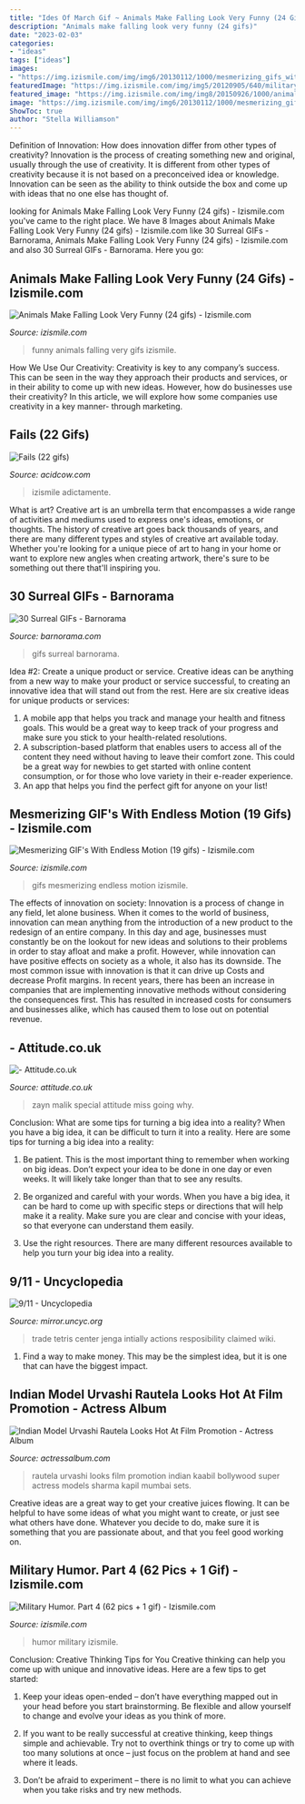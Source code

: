 ```yaml
---
title: "Ides Of March Gif ~ Animals Make Falling Look Very Funny (24 Gifs)"
description: "Animals make falling look very funny (24 gifs)"
date: "2023-02-03"
categories:
- "ideas"
tags: ["ideas"]
images:
- "https://img.izismile.com/img/img6/20130112/1000/mesmerizing_gifs_with_endless_motion_18.gif"
featuredImage: "https://img.izismile.com/img/img5/20120905/640/military_humor_part_4_640_52.jpg"
featured_image: "https://img.izismile.com/img/img8/20150926/1000/animals_make_falling_look_very_funny_11.gif"
image: "https://img.izismile.com/img/img6/20130112/1000/mesmerizing_gifs_with_endless_motion_18.gif"
ShowToc: true
author: "Stella Williamson"
---
```



Definition of Innovation: How does innovation differ from other types of creativity?
Innovation is the process of creating something new and original, usually through the use of creativity. It is different from other types of creativity because it is not based on a preconceived idea or knowledge. Innovation can be seen as the ability to think outside the box and come up with ideas that no one else has thought of.

	

		
looking for Animals Make Falling Look Very Funny (24 gifs) - Izismile.com you've came to the right place. We have 8 Images about Animals Make Falling Look Very Funny (24 gifs) - Izismile.com like 30 Surreal GIFs - Barnorama, Animals Make Falling Look Very Funny (24 gifs) - Izismile.com and also 30 Surreal GIFs - Barnorama. Here you go:
		
    
## Animals Make Falling Look Very Funny (24 Gifs) - Izismile.com

<img loading=lazy src="https://img.izismile.com/img/img8/20150926/1000/animals_make_falling_look_very_funny_11.gif" onerror="this.onerror=null;this.src='https://tse1.mm.bing.net/th?id=OIP.w2CaAC1WEqXBJ1eXEvf98gHaDt&amp;pid=15.1';" alt="Animals Make Falling Look Very Funny (24 gifs) - Izismile.com">

_Source: izismile.com_

>funny animals falling very gifs izismile. 

	

How We Use Our Creativity:
Creativity is key to any company’s success. This can be seen in the way they approach their products and services, or in their ability to come up with new ideas. However, how do businesses use their creativity? In this article, we will explore how some companies use creativity in a key manner- through marketing.

    
## Fails (22 Gifs)

<img loading=lazy src="https://cdn.acidcow.com/uploads/posts/2020-04/1587670114_fails_02.gif" onerror="this.onerror=null;this.src='https://tse1.mm.bing.net/th?id=OIP.CF8Yhf5gjVM_hoVm88iyfAAAAA&amp;pid=15.1';" alt="Fails (22 gifs)">

_Source: acidcow.com_

>izismile adictamente. 

	

What is art?
Creative art is an umbrella term that encompasses a wide range of activities and mediums used to express one's ideas, emotions, or thoughts. The history of creative art goes back thousands of years, and there are many different types and styles of creative art available today. Whether you're looking for a unique piece of art to hang in your home or want to explore new angles when creating artwork, there's sure to be something out there that'll inspiring you.

    
## 30 Surreal GIFs - Barnorama

<img loading=lazy src="https://www.barnorama.com/wp-content/uploads/2020/03/Surreal-GIFs-24.gif" onerror="this.onerror=null;this.src='https://tse2.mm.bing.net/th?id=OIP.OYHqwvD3ZHIMM_aP_oKhaQHaHa&amp;pid=15.1';" alt="30 Surreal GIFs - Barnorama">

_Source: barnorama.com_

>gifs surreal barnorama. 

	

Idea #2: Create a unique product or service.
Creative ideas can be anything from a new way to make your product or service successful, to creating an innovative idea that will stand out from the rest. Here are six creative ideas for unique products or services: 
1. A mobile app that helps you track and manage your health and fitness goals. This would be a great way to keep track of your progress and make sure you stick to your health-related resolutions. 
2. A subscription-based platform that enables users to access all of the content they need without having to leave their comfort zone. This could be a great way for newbies to get started with online content consumption, or for those who love variety in their e-reader experience. 
3. An app that helps you find the perfect gift for anyone on your list!

    
## Mesmerizing GIF&#039;s With Endless Motion (19 Gifs) - Izismile.com

<img loading=lazy src="https://img.izismile.com/img/img6/20130112/1000/mesmerizing_gifs_with_endless_motion_18.gif" onerror="this.onerror=null;this.src='https://tse2.mm.bing.net/th?id=OIP.2tZcAwYhVItPbZ3MvzsS3wHaLH&amp;pid=15.1';" alt="Mesmerizing GIF&#039;s With Endless Motion (19 gifs) - Izismile.com">

_Source: izismile.com_

>gifs mesmerizing endless motion izismile. 

	

The effects of innovation on society:
Innovation is a process of change in any field, let alone business. When it comes to the world of business, innovation can mean anything from the introduction of a new product to the redesign of an entire company. In this day and age, businesses must constantly be on the lookout for new ideas and solutions to their problems in order to stay afloat and make a profit.
However, while innovation can have positive effects on society as a whole, it also has its downside. The most common issue with innovation is that it can drive up Costs and decrease Profit margins. In recent years, there has been an increase in companies that are implementing innovative methods without considering the consequences first. This has resulted in increased costs for consumers and businesses alike, which has caused them to lose out on potential revenue.

    
## - Attitude.co.uk

<img loading=lazy src="https://attitude.co.uk/media/images/2015/03/Zayn10.gif" onerror="this.onerror=null;this.src='https://tse1.mm.bing.net/th?id=OIP.TgKLLuwTdmmGoJ5_A0YTcgHaHe&amp;pid=15.1';" alt="- Attitude.co.uk">

_Source: attitude.co.uk_

>zayn malik special attitude miss going why. 

	

Conclusion: What are some tips for turning a big idea into a reality?
When you have a big idea, it can be difficult to turn it into a reality. Here are some tips for turning a big idea into a reality:
1. Be patient. This is the most important thing to remember when working on big ideas. Don’t expect your idea to be done in one day or even weeks. It will likely take longer than that to see any results.

2. Be organized and careful with your words. When you have a big idea, it can be hard to come up with specific steps or directions that will help make it a reality. Make sure you are clear and concise with your ideas, so that everyone can understand them easily.

3. Use the right resources. There are many different resources available to help you turn your big idea into a reality.

    
## 9/11 - Uncyclopedia

<img loading=lazy src="https://images.uncyc.org/commons/2/2d/World_Trade_Center.gif" onerror="this.onerror=null;this.src='https://tse4.mm.bing.net/th?id=OIP.TYVyjSp0ZbOMJ4l8II0DSgAAAA&amp;pid=15.1';" alt="9/11 - Uncyclopedia">

_Source: mirror.uncyc.org_

>trade tetris center jenga intially actions resposibility claimed wiki. 

	

1) Find a way to make money. This may be the simplest idea, but it is one that can have the biggest impact.

    
## Indian Model Urvashi Rautela Looks Hot At Film Promotion - Actress Album

<img loading=lazy src="https://actressalbum.com/wp-content/uploads/2017/02/actressalbum.com_indian-model-urvashi-rautela-looks-hot-at-film-kaabil-promotion-4.jpg" onerror="this.onerror=null;this.src='https://tse2.mm.bing.net/th?id=OIP.fZnDftTLTYAmKF6GjWpCjgHaLL&amp;pid=15.1';" alt="Indian Model Urvashi Rautela Looks Hot At Film Promotion - Actress Album">

_Source: actressalbum.com_

>rautela urvashi looks film promotion indian kaabil bollywood super actress models sharma kapil mumbai sets. 

	

Creative ideas are a great way to get your creative juices flowing. It can be helpful to have some ideas of what you might want to create, or just see what others have done. Whatever you decide to do, make sure it is something that you are passionate about, and that you feel good working on.

    
## Military Humor. Part 4 (62 Pics + 1 Gif) - Izismile.com

<img loading=lazy src="https://img.izismile.com/img/img5/20120905/640/military_humor_part_4_640_52.jpg" onerror="this.onerror=null;this.src='https://tse4.mm.bing.net/th?id=OIP.TSTlMNWU6oBhSoabwHkPHQDhEs&amp;pid=15.1';" alt="Military Humor. Part 4 (62 pics + 1 gif) - Izismile.com">

_Source: izismile.com_

>humor military izismile. 

	

Conclusion: Creative Thinking Tips for You
Creative thinking can help you come up with unique and innovative ideas. Here are a few tips to get started:
1. Keep your ideas open-ended – don’t have everything mapped out in your head before you start brainstorming. Be flexible and allow yourself to change and evolve your ideas as you think of more.

2. If you want to be really successful at creative thinking, keep things simple and achievable. Try not to overthink things or try to come up with too many solutions at once – just focus on the problem at hand and see where it leads.

3. Don’t be afraid to experiment – there is no limit to what you can achieve when you take risks and try new methods.

